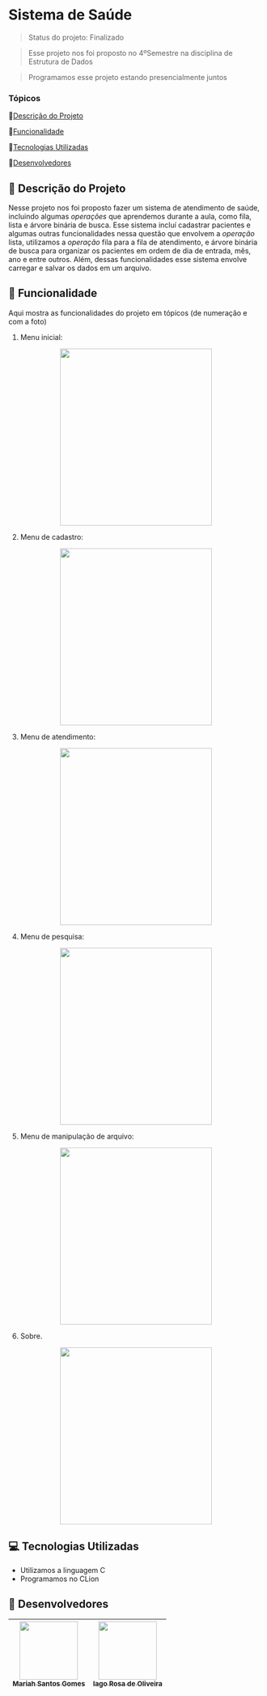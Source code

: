 # Sistema de Saúde

> Status do projeto: Finalizado

> Esse projeto nos foi proposto no 4ºSemestre na disciplina de Estrutura de Dados

> Programamos esse projeto estando presencialmente juntos 

### Tópicos

🔹[Descrição do Projeto](#pencil-descrição-do-projeto)

🔹[Funcionalidade](#mag_right-funcionalidade)

🔹[Tecnologias Utilizadas](#computer-tecnologias-utilizadas)

🔹[Desenvolvedores](#busts_in_silhouette-desenvolvedores)

## :pencil: Descrição do Projeto
Nesse projeto nos foi proposto fazer um sistema de atendimento de saúde, incluindo algumas *operações* que aprendemos durante a aula, como fila, lista e árvore binária de busca. Esse sistema incluí cadastrar pacientes e algumas outras funcionalidades nessa questão que envolvem a *operação* lista, utilizamos a *operação* fila para a fila de atendimento, e árvore binária de busca para organizar os pacientes em ordem de dia de entrada, mês, ano e entre outros. Além, dessas funcionalidades esse sistema envolve carregar e salvar os dados em um arquivo.

## :mag_right: Funcionalidade
Aqui mostra as funcionalidades do projeto em tópicos (de numeração e com a foto)

1. Menu inicial:

<div align="center">
   <img width=300 height=350 src="https://github.com/user-attachments/assets/c1602465-77e6-4750-908c-caccd6e8a5c3"/>
</div>

2. Menu de cadastro:

<div align="center">
   <img width=300 height=350 src="https://github.com/user-attachments/assets/83d287c3-4f9d-4d6a-b727-3c508babfa69"/>
</div>

3. Menu de atendimento:

<div align="center">
   <img width=300 height=350 src="https://github.com/user-attachments/assets/ead35ae8-da5a-474c-ab36-e90c604620e4"/>
</div>

4. Menu de pesquisa:

<div align="center">
   <img width=300 height=350 src="https://github.com/user-attachments/assets/512b88b3-b6fe-41c7-bf70-2157e4fd547c"/>
</div>

5. Menu de manipulação de arquivo:

<div align="center">
   <img width=300 height=350 src="https://github.com/user-attachments/assets/bcccae89-39f7-46ec-8717-06d0181dc715"/>
</div>

6. Sobre.

<div align="center">
   <img width=300 height=350 src="https://github.com/user-attachments/assets/65e9ca88-f5d1-44ba-b467-be042deda8d0"/>
</div>

## :computer: Tecnologias Utilizadas
- Utilizamos a linguagem C
- Programamos no CLion

## :busts_in_silhouette: Desenvolvedores
| [<img loading="lazy" src="https://github.com/Mariah-Gomes/ProjetoCompMovel1/assets/141663285/e6827fd1-d8fe-4740-b6fc-fbbfccd05752" width=115><br><sub>Mariah Santos Gomes</sub>](https://github.com/Mariah-Gomes) | [<img loading="lazy" src="https://github.com/Mariah-Gomes/ProjetoCompMovel1/assets/141663285/66d7e656-b9e4-43b7-94fa-931b736df881" width=115><br><sub>Iago Rosa de Oliveira</sub>](https://github.com/iagorosa28) |
| :---: | :---: |
